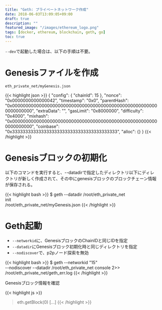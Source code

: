 ```yaml
---
title: "Geth: プライベートネットワーク作成"
date: 2018-06-03T13:09:05+09:00
draft: true
description: ""
featured_image: "/images/ethereum_logo.png"
tags: [docker, ethereum, blockchain, geth, go]
toc: true
---
```


`--dev`で起動した場合は、以下の手順は不要。

# Genesisファイルを作成

`eth_private_net/myGenesis.json`

{{< highlight json >}}
{
  "config": {
    "chainId": 15
  },
  "nonce": "0x0000000000000042",
  "timestamp": "0x0",
  "parentHash": "0x0000000000000000000000000000000000000000000000000000000000000000",
  "extraData": "",
  "gasLimit": "0x8000000",
  "difficulty": "0x4000",
  "mixhash": "0x0000000000000000000000000000000000000000000000000000000000000000",
  "coinbase": "0x3333333333333333333333333333333333333333",
  "alloc": {}
}
{{< /highlight >}}

# Genesisブロックの初期化

以下のコマンドを実行すると、--datadirで指定したディレクトリ以下にディレクトリが新しく作成されて、その中にgenesisブロックのブロックチェーン情報が保存される。

{{< highlight bash >}}
$ geth --datadir /root/eth_private_net \
     init \
     /root/eth_private_net/myGenesis.json
{{< /highlight >}}

# Geth起動

- `--networkid`に、GenesisブロックのChainIDと同じIDを指定
- `--datadir`にGenesisブロック初期化時と同じディレクトリを指定
- `--nodiscover`で、p2pノード探索を無効

{{< highlight bash >}}
$ geth --networkid "15" \
    --nodiscover
    --datadir /root/eth_private_net 
    console 2>> /root/eth_private_net/geth_err.log
{{< /highlight >}}

Genesisブロック情報を確認 

{{< highlight js >}}
> eth.getBlock(0)
[...]
{{< /highlight >}}
